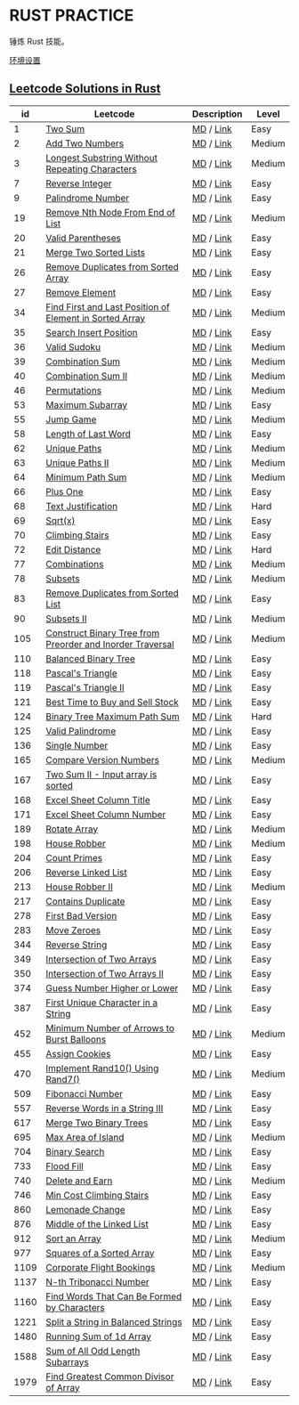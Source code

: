 # RUST PRACTICE

锤炼 Rust 技能。

[环境设置](./Setup.md)

## [Leetcode Solutions in Rust](#leetcode)

<table id="leetcode" class="table-auto">
  <thead>
    <tr>
      <th>id</th>
      <th>Leetcode</th>
      <th>Description</th>
      <th>Level</th>
    </tr>
  </thead>
  <tbody>
      <tr>
        <td>
          1
        </td>
        <td>
          <a href="./leetcode/src/s0001_two_sum.rs"> Two Sum </a>
        </td>
        <td>
          <a href="./leetcode/src/doc/content/s0001_two_sum.md">MD</a> /
          <a href="https://leetcode-cn.com/problems/two-sum/">Link</a>
        </td>
        <td>Easy</td>
      </tr>
      <tr>
        <td>
          2
        </td>
        <td>
          <a href="./leetcode/src/s0002_add_two_numbers.rs"> Add Two Numbers </a>
        </td>
        <td>
          <a href="./leetcode/src/doc/content/s0002_add_two_numbers.md">MD</a> /
          <a href="https://leetcode-cn.com/problems/add-two-numbers/">Link</a>
        </td>
        <td>Medium</td>
      </tr>
      <tr>
        <td>
          3
        </td>
        <td>
          <a href="./leetcode/src/s0003_longest_substring_without_repeating_characters.rs"> Longest Substring Without Repeating Characters </a>
        </td>
        <td>
          <a href="./leetcode/src/doc/content/s0003_longest_substring_without_repeating_characters.md">MD</a> /
          <a href="https://leetcode-cn.com/problems/longest-substring-without-repeating-characters/">Link</a>
        </td>
        <td>Medium</td>
      </tr>
      <tr>
        <td>
          7
        </td>
        <td>
          <a href="./leetcode/src/s0007_reverse_integer.rs"> Reverse Integer </a>
        </td>
        <td>
          <a href="./leetcode/src/doc/content/s0007_reverse_integer.md">MD</a> /
          <a href="https://leetcode-cn.com/problems/reverse-integer/">Link</a>
        </td>
        <td>Easy</td>
      </tr>
      <tr>
        <td>
          9
        </td>
        <td>
          <a href="./leetcode/src/s0009_palindrome_number.rs"> Palindrome Number </a>
        </td>
        <td>
          <a href="./leetcode/src/doc/content/s0009_palindrome_number.md">MD</a> /
          <a href="https://leetcode-cn.com/problems/palindrome-number/">Link</a>
        </td>
        <td>Easy</td>
      </tr>
      <tr>
        <td>
          19
        </td>
        <td>
          <a href="./leetcode/src/s0019_remove_nth_node_from_end_of_list.rs"> Remove Nth Node From End of List </a>
        </td>
        <td>
          <a href="./leetcode/src/doc/content/s0019_remove_nth_node_from_end_of_list.md">MD</a> /
          <a href="https://leetcode-cn.com/problems/remove-nth-node-from-end-of-list/">Link</a>
        </td>
        <td>Medium</td>
      </tr>
      <tr>
        <td>
          20
        </td>
        <td>
          <a href="./leetcode/src/s0020_valid_parentheses.rs"> Valid Parentheses </a>
        </td>
        <td>
          <a href="./leetcode/src/doc/content/s0020_valid_parentheses.md">MD</a> /
          <a href="https://leetcode-cn.com/problems/valid-parentheses/">Link</a>
        </td>
        <td>Easy</td>
      </tr>
      <tr>
        <td>
          21
        </td>
        <td>
          <a href="./leetcode/src/s0021_merge_two_sorted_lists.rs"> Merge Two Sorted Lists </a>
        </td>
        <td>
          <a href="./leetcode/src/doc/content/s0021_merge_two_sorted_lists.md">MD</a> /
          <a href="https://leetcode-cn.com/problems/merge-two-sorted-lists/">Link</a>
        </td>
        <td>Easy</td>
      </tr>
      <tr>
        <td>
          26
        </td>
        <td>
          <a href="./leetcode/src/s0026_remove_duplicates_from_sorted_array.rs"> Remove Duplicates from Sorted Array </a>
        </td>
        <td>
          <a href="./leetcode/src/doc/content/s0026_remove_duplicates_from_sorted_array.md">MD</a> /
          <a href="https://leetcode-cn.com/problems/remove-duplicates-from-sorted-array/">Link</a>
        </td>
        <td>Easy</td>
      </tr>
      <tr>
        <td>
          27
        </td>
        <td>
          <a href="./leetcode/src/s0027_remove_element.rs"> Remove Element </a>
        </td>
        <td>
          <a href="./leetcode/src/doc/content/s0027_remove_element.md">MD</a> /
          <a href="https://leetcode-cn.com/problems/remove-element/">Link</a>
        </td>
        <td>Easy</td>
      </tr>
      <tr>
        <td>
          34
        </td>
        <td>
          <a href="./leetcode/src/s0034_find_first_and_last_position_of_element_in_sorted_array.rs"> Find First and Last Position of Element in Sorted Array </a>
        </td>
        <td>
          <a href="./leetcode/src/doc/content/s0034_find_first_and_last_position_of_element_in_sorted_array.md">MD</a> /
          <a href="https://leetcode-cn.com/problems/find-first-and-last-position-of-element-in-sorted-array/">Link</a>
        </td>
        <td>Medium</td>
      </tr>
      <tr>
        <td>
          35
        </td>
        <td>
          <a href="./leetcode/src/s0035_search_insert_position.rs"> Search Insert Position </a>
        </td>
        <td>
          <a href="./leetcode/src/doc/content/s0035_search_insert_position.md">MD</a> /
          <a href="https://leetcode-cn.com/problems/search-insert-position/">Link</a>
        </td>
        <td>Easy</td>
      </tr>
      <tr>
        <td>
          36
        </td>
        <td>
          <a href="./leetcode/src/s0036_valid_sudoku.rs"> Valid Sudoku </a>
        </td>
        <td>
          <a href="./leetcode/src/doc/content/s0036_valid_sudoku.md">MD</a> /
          <a href="https://leetcode-cn.com/problems/valid-sudoku/">Link</a>
        </td>
        <td>Medium</td>
      </tr>
      <tr>
        <td>
          39
        </td>
        <td>
          <a href="./leetcode/src/s0039_combination_sum.rs"> Combination Sum </a>
        </td>
        <td>
          <a href="./leetcode/src/doc/content/s0039_combination_sum.md">MD</a> /
          <a href="https://leetcode-cn.com/problems/combination-sum/">Link</a>
        </td>
        <td>Medium</td>
      </tr>
      <tr>
        <td>
          40
        </td>
        <td>
          <a href="./leetcode/src/s0040_combination_sum_ii.rs"> Combination Sum II </a>
        </td>
        <td>
          <a href="./leetcode/src/doc/content/s0040_combination_sum_ii.md">MD</a> /
          <a href="https://leetcode-cn.com/problems/combination-sum-ii/">Link</a>
        </td>
        <td>Medium</td>
      </tr>
      <tr>
        <td>
          46
        </td>
        <td>
          <a href="./leetcode/src/s0046_permutations.rs"> Permutations </a>
        </td>
        <td>
          <a href="./leetcode/src/doc/content/s0046_permutations.md">MD</a> /
          <a href="https://leetcode-cn.com/problems/permutations/">Link</a>
        </td>
        <td>Medium</td>
      </tr>
      <tr>
        <td>
          53
        </td>
        <td>
          <a href="./leetcode/src/s0053_maximum_subarray.rs"> Maximum Subarray </a>
        </td>
        <td>
          <a href="./leetcode/src/doc/content/s0053_maximum_subarray.md">MD</a> /
          <a href="https://leetcode-cn.com/problems/maximum-subarray/">Link</a>
        </td>
        <td>Easy</td>
      </tr>
      <tr>
        <td>
          55
        </td>
        <td>
          <a href="./leetcode/src/s0055_jump_game.rs"> Jump Game </a>
        </td>
        <td>
          <a href="./leetcode/src/doc/content/s0055_jump_game.md">MD</a> /
          <a href="https://leetcode-cn.com/problems/jump-game/">Link</a>
        </td>
        <td>Medium</td>
      </tr>
      <tr>
        <td>
          58
        </td>
        <td>
          <a href="./leetcode/src/s0058_length_of_last_word.rs"> Length of Last Word </a>
        </td>
        <td>
          <a href="./leetcode/src/doc/content/s0058_length_of_last_word.md">MD</a> /
          <a href="https://leetcode-cn.com/problems/length-of-last-word/">Link</a>
        </td>
        <td>Easy</td>
      </tr>
      <tr>
        <td>
          62
        </td>
        <td>
          <a href="./leetcode/src/s0062_unique_paths.rs"> Unique Paths </a>
        </td>
        <td>
          <a href="./leetcode/src/doc/content/s0062_unique_paths.md">MD</a> /
          <a href="https://leetcode-cn.com/problems/unique-paths/">Link</a>
        </td>
        <td>Medium</td>
      </tr>
      <tr>
        <td>
          63
        </td>
        <td>
          <a href="./leetcode/src/s0063_unique_paths_ii.rs"> Unique Paths II </a>
        </td>
        <td>
          <a href="./leetcode/src/doc/content/s0063_unique_paths_ii.md">MD</a> /
          <a href="https://leetcode-cn.com/problems/unique-paths-ii/">Link</a>
        </td>
        <td>Medium</td>
      </tr>
      <tr>
        <td>
          64
        </td>
        <td>
          <a href="./leetcode/src/s0064_minimum_path_sum.rs"> Minimum Path Sum </a>
        </td>
        <td>
          <a href="./leetcode/src/doc/content/s0064_minimum_path_sum.md">MD</a> /
          <a href="https://leetcode-cn.com/problems/minimum-path-sum/">Link</a>
        </td>
        <td>Medium</td>
      </tr>
      <tr>
        <td>
          66
        </td>
        <td>
          <a href="./leetcode/src/s0066_plus_one.rs"> Plus One </a>
        </td>
        <td>
          <a href="./leetcode/src/doc/content/s0066_plus_one.md">MD</a> /
          <a href="https://leetcode-cn.com/problems/plus-one/">Link</a>
        </td>
        <td>Easy</td>
      </tr>
      <tr>
        <td>
          68
        </td>
        <td>
          <a href="./leetcode/src/s0068_text_justification.rs"> Text Justification </a>
        </td>
        <td>
          <a href="./leetcode/src/doc/content/s0068_text_justification.md">MD</a> /
          <a href="https://leetcode-cn.com/problems/text-justification/">Link</a>
        </td>
        <td>Hard</td>
      </tr>
      <tr>
        <td>
          69
        </td>
        <td>
          <a href="./leetcode/src/s0069_sqrtx.rs"> Sqrt(x) </a>
        </td>
        <td>
          <a href="./leetcode/src/doc/content/s0069_sqrtx.md">MD</a> /
          <a href="https://leetcode-cn.com/problems/sqrtx/">Link</a>
        </td>
        <td>Easy</td>
      </tr>
      <tr>
        <td>
          70
        </td>
        <td>
          <a href="./leetcode/src/s0070_climbing_stairs.rs"> Climbing Stairs </a>
        </td>
        <td>
          <a href="./leetcode/src/doc/content/s0070_climbing_stairs.md">MD</a> /
          <a href="https://leetcode-cn.com/problems/climbing-stairs/">Link</a>
        </td>
        <td>Easy</td>
      </tr>
      <tr>
        <td>
          72
        </td>
        <td>
          <a href="./leetcode/src/s0072_edit_distance.rs"> Edit Distance </a>
        </td>
        <td>
          <a href="./leetcode/src/doc/content/s0072_edit_distance.md">MD</a> /
          <a href="https://leetcode-cn.com/problems/edit-distance/">Link</a>
        </td>
        <td>Hard</td>
      </tr>
      <tr>
        <td>
          77
        </td>
        <td>
          <a href="./leetcode/src/s0077_combinations.rs"> Combinations </a>
        </td>
        <td>
          <a href="./leetcode/src/doc/content/s0077_combinations.md">MD</a> /
          <a href="https://leetcode-cn.com/problems/combinations/">Link</a>
        </td>
        <td>Medium</td>
      </tr>
      <tr>
        <td>
          78
        </td>
        <td>
          <a href="./leetcode/src/s0078_subsets.rs"> Subsets </a>
        </td>
        <td>
          <a href="./leetcode/src/doc/content/s0078_subsets.md">MD</a> /
          <a href="https://leetcode-cn.com/problems/subsets/">Link</a>
        </td>
        <td>Medium</td>
      </tr>
      <tr>
        <td>
          83
        </td>
        <td>
          <a href="./leetcode/src/s0083_remove_duplicates_from_sorted_list.rs"> Remove Duplicates from Sorted List </a>
        </td>
        <td>
          <a href="./leetcode/src/doc/content/s0083_remove_duplicates_from_sorted_list.md">MD</a> /
          <a href="https://leetcode-cn.com/problems/remove-duplicates-from-sorted-list/">Link</a>
        </td>
        <td>Easy</td>
      </tr>
      <tr>
        <td>
          90
        </td>
        <td>
          <a href="./leetcode/src/s0090_subsets_ii.rs"> Subsets II </a>
        </td>
        <td>
          <a href="./leetcode/src/doc/content/s0090_subsets_ii.md">MD</a> /
          <a href="https://leetcode-cn.com/problems/subsets-ii/">Link</a>
        </td>
        <td>Medium</td>
      </tr>
      <tr>
        <td>
          105
        </td>
        <td>
          <a href="./leetcode/src/s0105_construct_binary_tree_from_preorder_and_inorder_traversal.rs"> Construct Binary Tree from Preorder and Inorder Traversal </a>
        </td>
        <td>
          <a href="./leetcode/src/doc/content/s0105_construct_binary_tree_from_preorder_and_inorder_traversal.md">MD</a> /
          <a href="https://leetcode-cn.com/problems/construct-binary-tree-from-preorder-and-inorder-traversal/">Link</a>
        </td>
        <td>Medium</td>
      </tr>
      <tr>
        <td>
          110
        </td>
        <td>
          <a href="./leetcode/src/s0110_balanced_binary_tree.rs"> Balanced Binary Tree </a>
        </td>
        <td>
          <a href="./leetcode/src/doc/content/s0110_balanced_binary_tree.md">MD</a> /
          <a href="https://leetcode-cn.com/problems/balanced-binary-tree/">Link</a>
        </td>
        <td>Easy</td>
      </tr>
      <tr>
        <td>
          118
        </td>
        <td>
          <a href="./leetcode/src/s0118_pascals_triangle.rs"> Pascal&#x27;s Triangle </a>
        </td>
        <td>
          <a href="./leetcode/src/doc/content/s0118_pascals_triangle.md">MD</a> /
          <a href="https://leetcode-cn.com/problems/pascals-triangle/">Link</a>
        </td>
        <td>Easy</td>
      </tr>
      <tr>
        <td>
          119
        </td>
        <td>
          <a href="./leetcode/src/s0119_pascals_triangle_ii.rs"> Pascal&#x27;s Triangle II </a>
        </td>
        <td>
          <a href="./leetcode/src/doc/content/s0119_pascals_triangle_ii.md">MD</a> /
          <a href="https://leetcode-cn.com/problems/pascals-triangle-ii/">Link</a>
        </td>
        <td>Easy</td>
      </tr>
      <tr>
        <td>
          121
        </td>
        <td>
          <a href="./leetcode/src/s0121_best_time_to_buy_and_sell_stock.rs"> Best Time to Buy and Sell Stock </a>
        </td>
        <td>
          <a href="./leetcode/src/doc/content/s0121_best_time_to_buy_and_sell_stock.md">MD</a> /
          <a href="https://leetcode-cn.com/problems/best-time-to-buy-and-sell-stock/">Link</a>
        </td>
        <td>Easy</td>
      </tr>
      <tr>
        <td>
          124
        </td>
        <td>
          <a href="./leetcode/src/s0124_binary_tree_maximum_path_sum.rs"> Binary Tree Maximum Path Sum </a>
        </td>
        <td>
          <a href="./leetcode/src/doc/content/s0124_binary_tree_maximum_path_sum.md">MD</a> /
          <a href="https://leetcode-cn.com/problems/binary-tree-maximum-path-sum/">Link</a>
        </td>
        <td>Hard</td>
      </tr>
      <tr>
        <td>
          125
        </td>
        <td>
          <a href="./leetcode/src/s0125_valid_palindrome.rs"> Valid Palindrome </a>
        </td>
        <td>
          <a href="./leetcode/src/doc/content/s0125_valid_palindrome.md">MD</a> /
          <a href="https://leetcode-cn.com/problems/valid-palindrome/">Link</a>
        </td>
        <td>Easy</td>
      </tr>
      <tr>
        <td>
          136
        </td>
        <td>
          <a href="./leetcode/src/s0136_single_number.rs"> Single Number </a>
        </td>
        <td>
          <a href="./leetcode/src/doc/content/s0136_single_number.md">MD</a> /
          <a href="https://leetcode-cn.com/problems/single-number/">Link</a>
        </td>
        <td>Easy</td>
      </tr>
      <tr>
        <td>
          165
        </td>
        <td>
          <a href="./leetcode/src/s0165_compare_version_numbers.rs"> Compare Version Numbers </a>
        </td>
        <td>
          <a href="./leetcode/src/doc/content/s0165_compare_version_numbers.md">MD</a> /
          <a href="https://leetcode-cn.com/problems/compare-version-numbers/">Link</a>
        </td>
        <td>Medium</td>
      </tr>
      <tr>
        <td>
          167
        </td>
        <td>
          <a href="./leetcode/src/s0167_two_sum_ii_input_array_is_sorted.rs"> Two Sum II - Input array is sorted </a>
        </td>
        <td>
          <a href="./leetcode/src/doc/content/s0167_two_sum_ii_input_array_is_sorted.md">MD</a> /
          <a href="https://leetcode-cn.com/problems/two-sum-ii-input-array-is-sorted/">Link</a>
        </td>
        <td>Easy</td>
      </tr>
      <tr>
        <td>
          168
        </td>
        <td>
          <a href="./leetcode/src/s0168_excel_sheet_column_title.rs"> Excel Sheet Column Title </a>
        </td>
        <td>
          <a href="./leetcode/src/doc/content/s0168_excel_sheet_column_title.md">MD</a> /
          <a href="https://leetcode-cn.com/problems/excel-sheet-column-title/">Link</a>
        </td>
        <td>Easy</td>
      </tr>
      <tr>
        <td>
          171
        </td>
        <td>
          <a href="./leetcode/src/s0171_excel_sheet_column_number.rs"> Excel Sheet Column Number </a>
        </td>
        <td>
          <a href="./leetcode/src/doc/content/s0171_excel_sheet_column_number.md">MD</a> /
          <a href="https://leetcode-cn.com/problems/excel-sheet-column-number/">Link</a>
        </td>
        <td>Easy</td>
      </tr>
      <tr>
        <td>
          189
        </td>
        <td>
          <a href="./leetcode/src/s0189_rotate_array.rs"> Rotate Array </a>
        </td>
        <td>
          <a href="./leetcode/src/doc/content/s0189_rotate_array.md">MD</a> /
          <a href="https://leetcode-cn.com/problems/rotate-array/">Link</a>
        </td>
        <td>Medium</td>
      </tr>
      <tr>
        <td>
          198
        </td>
        <td>
          <a href="./leetcode/src/s0198_house_robber.rs"> House Robber </a>
        </td>
        <td>
          <a href="./leetcode/src/doc/content/s0198_house_robber.md">MD</a> /
          <a href="https://leetcode-cn.com/problems/house-robber/">Link</a>
        </td>
        <td>Medium</td>
      </tr>
      <tr>
        <td>
          204
        </td>
        <td>
          <a href="./leetcode/src/s0204_count_primes.rs"> Count Primes </a>
        </td>
        <td>
          <a href="./leetcode/src/doc/content/s0204_count_primes.md">MD</a> /
          <a href="https://leetcode-cn.com/problems/count-primes/">Link</a>
        </td>
        <td>Easy</td>
      </tr>
      <tr>
        <td>
          206
        </td>
        <td>
          <a href="./leetcode/src/s0206_reverse_linked_list.rs"> Reverse Linked List </a>
        </td>
        <td>
          <a href="./leetcode/src/doc/content/s0206_reverse_linked_list.md">MD</a> /
          <a href="https://leetcode-cn.com/problems/reverse-linked-list/">Link</a>
        </td>
        <td>Easy</td>
      </tr>
      <tr>
        <td>
          213
        </td>
        <td>
          <a href="./leetcode/src/s0213_house_robber_ii.rs"> House Robber II </a>
        </td>
        <td>
          <a href="./leetcode/src/doc/content/s0213_house_robber_ii.md">MD</a> /
          <a href="https://leetcode-cn.com/problems/house-robber-ii/">Link</a>
        </td>
        <td>Medium</td>
      </tr>
      <tr>
        <td>
          217
        </td>
        <td>
          <a href="./leetcode/src/s0217_contains_duplicate.rs"> Contains Duplicate </a>
        </td>
        <td>
          <a href="./leetcode/src/doc/content/s0217_contains_duplicate.md">MD</a> /
          <a href="https://leetcode-cn.com/problems/contains-duplicate/">Link</a>
        </td>
        <td>Easy</td>
      </tr>
      <tr>
        <td>
          278
        </td>
        <td>
          <a href="./leetcode/src/s0278_first_bad_version.rs"> First Bad Version </a>
        </td>
        <td>
          <a href="./leetcode/src/doc/content/s0278_first_bad_version.md">MD</a> /
          <a href="https://leetcode-cn.com/problems/first-bad-version/">Link</a>
        </td>
        <td>Easy</td>
      </tr>
      <tr>
        <td>
          283
        </td>
        <td>
          <a href="./leetcode/src/s0283_move_zeroes.rs"> Move Zeroes </a>
        </td>
        <td>
          <a href="./leetcode/src/doc/content/s0283_move_zeroes.md">MD</a> /
          <a href="https://leetcode-cn.com/problems/move-zeroes/">Link</a>
        </td>
        <td>Easy</td>
      </tr>
      <tr>
        <td>
          344
        </td>
        <td>
          <a href="./leetcode/src/s0344_reverse_string.rs"> Reverse String </a>
        </td>
        <td>
          <a href="./leetcode/src/doc/content/s0344_reverse_string.md">MD</a> /
          <a href="https://leetcode-cn.com/problems/reverse-string/">Link</a>
        </td>
        <td>Easy</td>
      </tr>
      <tr>
        <td>
          349
        </td>
        <td>
          <a href="./leetcode/src/s0349_intersection_of_two_arrays.rs"> Intersection of Two Arrays </a>
        </td>
        <td>
          <a href="./leetcode/src/doc/content/s0349_intersection_of_two_arrays.md">MD</a> /
          <a href="https://leetcode-cn.com/problems/intersection-of-two-arrays/">Link</a>
        </td>
        <td>Easy</td>
      </tr>
      <tr>
        <td>
          350
        </td>
        <td>
          <a href="./leetcode/src/s0350_intersection_of_two_arrays_ii.rs"> Intersection of Two Arrays II </a>
        </td>
        <td>
          <a href="./leetcode/src/doc/content/s0350_intersection_of_two_arrays_ii.md">MD</a> /
          <a href="https://leetcode-cn.com/problems/intersection-of-two-arrays-ii/">Link</a>
        </td>
        <td>Easy</td>
      </tr>
      <tr>
        <td>
          374
        </td>
        <td>
          <a href="./leetcode/src/s0374_guess_number_higher_or_lower.rs"> Guess Number Higher or Lower </a>
        </td>
        <td>
          <a href="./leetcode/src/doc/content/s0374_guess_number_higher_or_lower.md">MD</a> /
          <a href="https://leetcode-cn.com/problems/guess-number-higher-or-lower/">Link</a>
        </td>
        <td>Easy</td>
      </tr>
      <tr>
        <td>
          387
        </td>
        <td>
          <a href="./leetcode/src/s0387_first_unique_character_in_a_string.rs"> First Unique Character in a String </a>
        </td>
        <td>
          <a href="./leetcode/src/doc/content/s0387_first_unique_character_in_a_string.md">MD</a> /
          <a href="https://leetcode-cn.com/problems/first-unique-character-in-a-string/">Link</a>
        </td>
        <td>Easy</td>
      </tr>
      <tr>
        <td>
          452
        </td>
        <td>
          <a href="./leetcode/src/s0452_minimum_number_of_arrows_to_burst_balloons.rs"> Minimum Number of Arrows to Burst Balloons </a>
        </td>
        <td>
          <a href="./leetcode/src/doc/content/s0452_minimum_number_of_arrows_to_burst_balloons.md">MD</a> /
          <a href="https://leetcode-cn.com/problems/minimum-number-of-arrows-to-burst-balloons/">Link</a>
        </td>
        <td>Medium</td>
      </tr>
      <tr>
        <td>
          455
        </td>
        <td>
          <a href="./leetcode/src/s0455_assign_cookies.rs"> Assign Cookies </a>
        </td>
        <td>
          <a href="./leetcode/src/doc/content/s0455_assign_cookies.md">MD</a> /
          <a href="https://leetcode-cn.com/problems/assign-cookies/">Link</a>
        </td>
        <td>Easy</td>
      </tr>
      <tr>
        <td>
          470
        </td>
        <td>
          <a href="./leetcode/src/s0470_implement_rand10_using_rand7.rs"> Implement Rand10() Using Rand7() </a>
        </td>
        <td>
          <a href="./leetcode/src/doc/content/s0470_implement_rand10_using_rand7.md">MD</a> /
          <a href="https://leetcode-cn.com/problems/implement-rand10-using-rand7/">Link</a>
        </td>
        <td>Medium</td>
      </tr>
      <tr>
        <td>
          509
        </td>
        <td>
          <a href="./leetcode/src/s0509_fibonacci_number.rs"> Fibonacci Number </a>
        </td>
        <td>
          <a href="./leetcode/src/doc/content/s0509_fibonacci_number.md">MD</a> /
          <a href="https://leetcode-cn.com/problems/fibonacci-number/">Link</a>
        </td>
        <td>Easy</td>
      </tr>
      <tr>
        <td>
          557
        </td>
        <td>
          <a href="./leetcode/src/s0557_reverse_words_in_a_string_iii.rs"> Reverse Words in a String III </a>
        </td>
        <td>
          <a href="./leetcode/src/doc/content/s0557_reverse_words_in_a_string_iii.md">MD</a> /
          <a href="https://leetcode-cn.com/problems/reverse-words-in-a-string-iii/">Link</a>
        </td>
        <td>Easy</td>
      </tr>
      <tr>
        <td>
          617
        </td>
        <td>
          <a href="./leetcode/src/s0617_merge_two_binary_trees.rs"> Merge Two Binary Trees </a>
        </td>
        <td>
          <a href="./leetcode/src/doc/content/s0617_merge_two_binary_trees.md">MD</a> /
          <a href="https://leetcode-cn.com/problems/merge-two-binary-trees/">Link</a>
        </td>
        <td>Easy</td>
      </tr>
      <tr>
        <td>
          695
        </td>
        <td>
          <a href="./leetcode/src/s0695_max_area_of_island.rs"> Max Area of Island </a>
        </td>
        <td>
          <a href="./leetcode/src/doc/content/s0695_max_area_of_island.md">MD</a> /
          <a href="https://leetcode-cn.com/problems/max-area-of-island/">Link</a>
        </td>
        <td>Medium</td>
      </tr>
      <tr>
        <td>
          704
        </td>
        <td>
          <a href="./leetcode/src/s0704_binary_search.rs"> Binary Search </a>
        </td>
        <td>
          <a href="./leetcode/src/doc/content/s0704_binary_search.md">MD</a> /
          <a href="https://leetcode-cn.com/problems/binary-search/">Link</a>
        </td>
        <td>Easy</td>
      </tr>
      <tr>
        <td>
          733
        </td>
        <td>
          <a href="./leetcode/src/s0733_flood_fill.rs"> Flood Fill </a>
        </td>
        <td>
          <a href="./leetcode/src/doc/content/s0733_flood_fill.md">MD</a> /
          <a href="https://leetcode-cn.com/problems/flood-fill/">Link</a>
        </td>
        <td>Easy</td>
      </tr>
      <tr>
        <td>
          740
        </td>
        <td>
          <a href="./leetcode/src/s0740_delete_and_earn.rs"> Delete and Earn </a>
        </td>
        <td>
          <a href="./leetcode/src/doc/content/s0740_delete_and_earn.md">MD</a> /
          <a href="https://leetcode-cn.com/problems/delete-and-earn/">Link</a>
        </td>
        <td>Medium</td>
      </tr>
      <tr>
        <td>
          746
        </td>
        <td>
          <a href="./leetcode/src/s0746_min_cost_climbing_stairs.rs"> Min Cost Climbing Stairs </a>
        </td>
        <td>
          <a href="./leetcode/src/doc/content/s0746_min_cost_climbing_stairs.md">MD</a> /
          <a href="https://leetcode-cn.com/problems/min-cost-climbing-stairs/">Link</a>
        </td>
        <td>Easy</td>
      </tr>
      <tr>
        <td>
          860
        </td>
        <td>
          <a href="./leetcode/src/s0860_lemonade_change.rs"> Lemonade Change </a>
        </td>
        <td>
          <a href="./leetcode/src/doc/content/s0860_lemonade_change.md">MD</a> /
          <a href="https://leetcode-cn.com/problems/lemonade-change/">Link</a>
        </td>
        <td>Easy</td>
      </tr>
      <tr>
        <td>
          876
        </td>
        <td>
          <a href="./leetcode/src/s0876_middle_of_the_linked_list.rs"> Middle of the Linked List </a>
        </td>
        <td>
          <a href="./leetcode/src/doc/content/s0876_middle_of_the_linked_list.md">MD</a> /
          <a href="https://leetcode-cn.com/problems/middle-of-the-linked-list/">Link</a>
        </td>
        <td>Easy</td>
      </tr>
      <tr>
        <td>
          912
        </td>
        <td>
          <a href="./leetcode/src/s0912_sort_an_array.rs"> Sort an Array </a>
        </td>
        <td>
          <a href="./leetcode/src/doc/content/s0912_sort_an_array.md">MD</a> /
          <a href="https://leetcode-cn.com/problems/sort-an-array/">Link</a>
        </td>
        <td>Medium</td>
      </tr>
      <tr>
        <td>
          977
        </td>
        <td>
          <a href="./leetcode/src/s0977_squares_of_a_sorted_array.rs"> Squares of a Sorted Array </a>
        </td>
        <td>
          <a href="./leetcode/src/doc/content/s0977_squares_of_a_sorted_array.md">MD</a> /
          <a href="https://leetcode-cn.com/problems/squares-of-a-sorted-array/">Link</a>
        </td>
        <td>Easy</td>
      </tr>
      <tr>
        <td>
          1109
        </td>
        <td>
          <a href="./leetcode/src/s1109_corporate_flight_bookings.rs"> Corporate Flight Bookings </a>
        </td>
        <td>
          <a href="./leetcode/src/doc/content/s1109_corporate_flight_bookings.md">MD</a> /
          <a href="https://leetcode-cn.com/problems/corporate-flight-bookings/">Link</a>
        </td>
        <td>Medium</td>
      </tr>
      <tr>
        <td>
          1137
        </td>
        <td>
          <a href="./leetcode/src/s1137_n_th_tribonacci_number.rs"> N-th Tribonacci Number </a>
        </td>
        <td>
          <a href="./leetcode/src/doc/content/s1137_n_th_tribonacci_number.md">MD</a> /
          <a href="https://leetcode-cn.com/problems/n-th-tribonacci-number/">Link</a>
        </td>
        <td>Easy</td>
      </tr>
      <tr>
        <td>
          1160
        </td>
        <td>
          <a href="./leetcode/src/s1160_find_words_that_can_be_formed_by_characters.rs"> Find Words That Can Be Formed by Characters </a>
        </td>
        <td>
          <a href="./leetcode/src/doc/content/s1160_find_words_that_can_be_formed_by_characters.md">MD</a> /
          <a href="https://leetcode-cn.com/problems/find-words-that-can-be-formed-by-characters/">Link</a>
        </td>
        <td>Easy</td>
      </tr>
      <tr>
        <td>
          1221
        </td>
        <td>
          <a href="./leetcode/src/s1221_split_a_string_in_balanced_strings.rs"> Split a String in Balanced Strings </a>
        </td>
        <td>
          <a href="./leetcode/src/doc/content/s1221_split_a_string_in_balanced_strings.md">MD</a> /
          <a href="https://leetcode-cn.com/problems/split-a-string-in-balanced-strings/">Link</a>
        </td>
        <td>Easy</td>
      </tr>
      <tr>
        <td>
          1480
        </td>
        <td>
          <a href="./leetcode/src/s1480_running_sum_of_1d_array.rs"> Running Sum of 1d Array </a>
        </td>
        <td>
          <a href="./leetcode/src/doc/content/s1480_running_sum_of_1d_array.md">MD</a> /
          <a href="https://leetcode-cn.com/problems/running-sum-of-1d-array/">Link</a>
        </td>
        <td>Easy</td>
      </tr>
      <tr>
        <td>
          1588
        </td>
        <td>
          <a href="./leetcode/src/s1588_sum_of_all_odd_length_subarrays.rs"> Sum of All Odd Length Subarrays </a>
        </td>
        <td>
          <a href="./leetcode/src/doc/content/s1588_sum_of_all_odd_length_subarrays.md">MD</a> /
          <a href="https://leetcode-cn.com/problems/sum-of-all-odd-length-subarrays/">Link</a>
        </td>
        <td>Easy</td>
      </tr>
      <tr>
        <td>
          1979
        </td>
        <td>
          <a href="./leetcode/src/s1979_find_greatest_common_divisor_of_array.rs"> Find Greatest Common Divisor of Array </a>
        </td>
        <td>
          <a href="./leetcode/src/doc/content/s1979_find_greatest_common_divisor_of_array.md">MD</a> /
          <a href="https://leetcode-cn.com/problems/find-greatest-common-divisor-of-array/">Link</a>
        </td>
        <td>Easy</td>
      </tr></tbody>
</table>